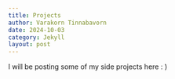 ```yaml
---
title: Projects
author: Varakorn Tinnabavorn
date: 2024-10-03
category: Jekyll
layout: post
---
```


I will be posting some of my side projects here : )
